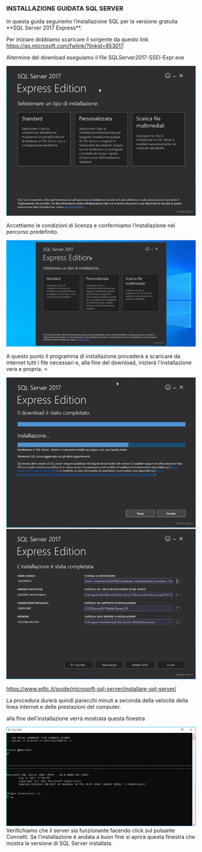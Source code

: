 ### INSTALLAZIONE GUIDATA SQL SERVER 
<p>In questa guida seguiremo l’installazione SQL per la versione gratuita **SQL Server 2017 Express**.

Per iniziare dobbiamo scaricare il sorgente da questo link https://go.microsoft.com/fwlink/?linkid=853017.

Altermine del download eseguiamo il file SQLServer2017-SSEI-Expr.exe
 
![a](/Immagini/img1.jpg)

Accettiamo le condizioni di licenza e confermiamo l’installazione nel percorso predefinito.

![a](/Immagini/img2.gif)

A questo punto il programma di installazione procederà a scaricare da internet tutti i file necessari e, alla fine del download, inizierà l'installazione vera e propria. <

![a](/Immagini/img3.jpg)
 ![a](/Immagini/img4.jpg)

 https://www.edtc.it/guide/microsoft-sql-server/installare-sql-server/


La procedura durerà quindi parecchi minuti a seconda della velocità della linea internet e delle prestazioni del computer. <br>

alla fine dell'installazione verrà mostrata questa finestra <br>

 ![a](/Immagini/img5.jpg)
Verifichiamo che il server sia funzionante facendo click sul pulsante Connetti. Se l'installazione è andata a buon fine si aprirà questa finestra che mostra la versione di SQL Server installata. <br></p>
